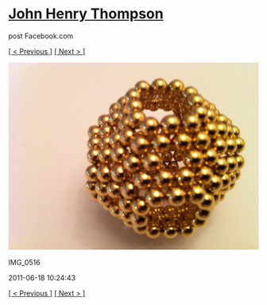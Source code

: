 # [John Henry Thompson](../README.md)
post Facebook.com

[[ < Previous ]](2011-06-18-11.md) [[ Next > ]](2011-06-16-1.md)

[![](../media/2011-06-18/Magnetic-Balls-IMG_0516.jpg)](../README.md)

IMG_0516

2011-06-18 10:24:43

[[ < Previous ]](2011-06-18-11.md) [[ Next > ]](2011-06-16-1.md)